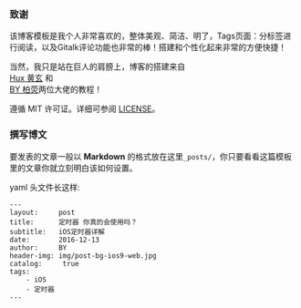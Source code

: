 
### 致谢
该博客模板是我个人非常喜欢的，整体美观、简洁、明了，Tags页面：分标签进行阅读，以及Gitalk评论功能也非常的棒！搭建和个性化起来非常的方便快捷！        

当然，我只是站在巨人的肩膀上，博客的搭建来自          
[Hux 黄玄](https://github.com/Huxpro/huxpro.github.io) 和       
[BY  柏荧](https://www.jianshu.com/p/e68fba58f75c)两位大佬的教程！         
             
遵循 MIT 许可证。详细可参阅 [LICENSE](https://github.com/qiubaiying/qiubaiying.github.io/blob/master/LICENSE)。            



### 撰写博文

要发表的文章一般以 **Markdown** 的格式放在这里`_posts/`，你只要看看这篇模板里的文章你就立刻明白该如何设置。

yaml 头文件长这样:

```
---
layout:     post
title:      定时器 你真的会使用吗？
subtitle:   iOS定时器详解
date:       2016-12-13
author:     BY
header-img: img/post-bg-ios9-web.jpg
catalog: 	 true
tags:
    - iOS
    - 定时器
---

```
